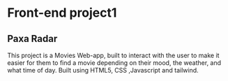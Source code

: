 # Front-end project1
## Paxa Radar
This project is a Movies Web-app, built to interact with the user to make it easier for them to find a movie depending on their mood, the weather, and what time of day. 
Built using HTML5, CSS ,Javascript and tailwind.
